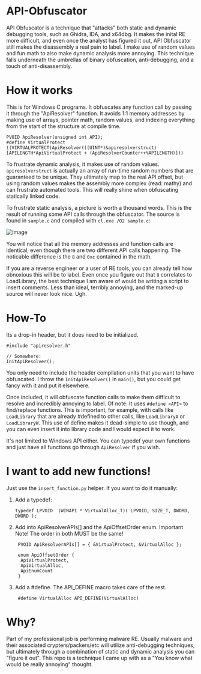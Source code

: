 # API-Obfuscator
API Obfuscator is a technique that "attacks" both static and dynamic debugging tools, such as Ghidra, IDA, and x64dbg. It makes the inital RE more difficult, and even once the analyst has figured it out, API Obfuscator still makes the disassembly a real pain to label.
I make use of random values and fun math to also make dynamic analysis more annoying.
This technique falls underneath the umbrellas of binary obfuscation, anti-debugging, and a touch of anti-disassembly.

# How it works
This is for Windows C programs. It obfuscates any function call by passing it through the "ApiResolver" function. It avoids 1:1 memory addresses by making use of arrays, pointer math, random values, and indexing everything from the start of the structure at compile time.

```
PVOID ApiResolver(unsigned int API);
#define VirtualProtect ((VIRTUALPROTECT)ApiResolver(((UINT*)&apiresolverstruct)[APILENGTH*ApiVirtualProtect + (ApiResolverCounter++%APILENGTH)]))
```
To frustrate dynamic analysis, it makes use of random values. `apiresolverstruct` is actually an array of run-time random numbers that are guaranteed to be unique. They ultimately map to the real API offset, but using random values makes the assembly more complex (read: mathy) and can frustrate automated tools. This will really shine when obfuscating statically linked code.

To frustrate static analysis, a picture is worth a thousand words. This is the result of running some API calls through the obfuscator. The source is found in `sample.c` and compiled with `cl.exe /O2 sample.c`:

![image](https://github.com/user-attachments/assets/973def11-c355-4564-a010-8f6d7d55b8c6)

You will notice that all the memory addresses and function calls are identical, even though there are two different API calls happening. The noticable difference is the `8` and `0xc` contained in the math.

If you are a reverse engineer or a user of RE tools, you can already tell how obnoxious this will be to label. Even once you figure out that `8` correlates to LoadLibrary, the best technique I am aware of would be writing a script to insert comments. Less than ideal, terribly annoying, and the marked-up source will never look nice. Ugh.

# How-To
Its a drop-in header, but it does need to be initialized.

```
#include "apiresolver.h"

// Somewhere:
InitApiResolver();
```

You only need to include the header compilation units that you want to have obfuscated. I throw the `InitApiResolver()` in `main()`, but you could get fancy with it and put it elsewhere.

Once included, it will obfuscate function calls to make them difficult to resolve and incredibly annoying to label.
Of note: It uses `#define <API>` to find/replace functions. This is important, for example, with calls like `LoadLibrary` that are already #defined to other calls, like `LoadLibraryA` or `LoadLibraryW`.
This use of define makes it dead-simple to use though, and you can even insert it into library code and I would expect it to work.

It's not limited to Windows API either. You can typedef your own functions and just have all functions go through `ApiResolver` if you wish.

# I want to add new functions!
Just use the `insert_function.py` helper. If you want to do it manually:

1. Add a typedef:  
    ```
   typedef LPVOID  (WINAPI * VirtualAlloc_T)( LPVOID, SIZE_T, DWORD, DWORD );
    ```
2. Add into ApiResolverAPIs[] and the ApiOffsetOrder enum. Important Note! The order in both MUST be the same!
   ```
    PVOID ApiResolverAPIs[] = { &VirtualProtect, &VirtualAlloc };

    enum ApiOffsetOrder {
     ApiVirtualProtect,
     ApiVirtualAlloc,
     ApiEnumCount
    }
   ```
3. Add a #define. The API_DEFINE macro takes care of the rest.
   ```
    #define VirtualAlloc API_DEFINE(VirtualAlloc)
   ```
# Why?
Part of my professional job is performing malware RE. Usually malware and their associated crypters/packers/etc will utilize anti-debugging techniques, but ultimately through a combination of static and dynamic analysis you can "figure it out".
This repo is a technique I came up with as a "You know what would be really annoying" thought.
